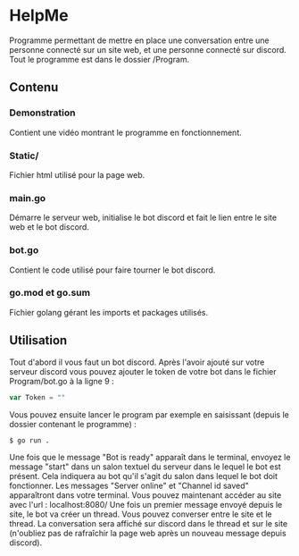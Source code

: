 # HelpMe

Programme permettant de mettre en place une conversation entre une personne connecté sur un site web, et une personne connecté sur discord. Tout le programme est dans le dossier /Program.

## Contenu

### Demonstration

Contient une vidéo montrant le programme en fonctionnement.

### Static/

Fichier html utilisé pour la page web.

### main.go

Démarre le serveur web, initialise le bot discord et fait le lien entre le site web et le bot discord.

### bot.go

Contient le code utilisé pour faire tourner le bot discord.

### go.mod et go.sum

Fichier golang gérant les imports et packages utilisés.

## Utilisation

Tout d'abord il vous faut un bot discord. Après l'avoir ajouté sur votre serveur discord vous pouvez ajouter le token de votre bot dans le fichier Program/bot.go à la ligne 9 :
```go
var Token = ""
```
Vous pouvez ensuite lancer le program par exemple en saisissant (depuis le dossier contenant le programme) :
```sh
$ go run .
```
Une fois que le message "Bot is ready" apparaît dans le terminal, envoyez le message "start" dans un salon textuel du serveur dans le lequel le bot est présent. Cela indiquera au bot qu'il s'agit du salon dans lequel le bot doit fonctionner. Les messages "Server online" et "Channel id saved" apparaîtront dans votre terminal. Vous pouvez maintenant accéder au site avec l'url : localhost:8080/
Une fois un premier message envoyé depuis le site, le bot va créer un thread. Vous pouvez converser entre le site et le thread. La conversation sera affiché sur discord dans le thread et sur le site (n'oubliez pas de rafraîchir la page web après un nouveau message depuis discord).
